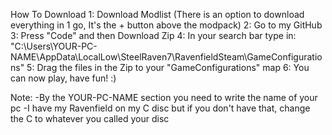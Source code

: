How To Download 1: Download Modlist (There is an option to download everything in 1 go, It's the + button above the modpack) 2: Go to my GitHub 3: Press "Code" and then Download Zip 4: In your search bar type in: "C:\Users\YOUR-PC-NAME\AppData\LocalLow\SteelRaven7\RavenfieldSteam\GameConfigurations" 5: Drag the files in the Zip to your "GameConfigurations" map 6: You can now play, have fun! :)

Note: -By the YOUR-PC-NAME section you need to write the name of your pc -I have my Ravenfield on my C disc but if you don't have that, change the C to whatever you called your disc
